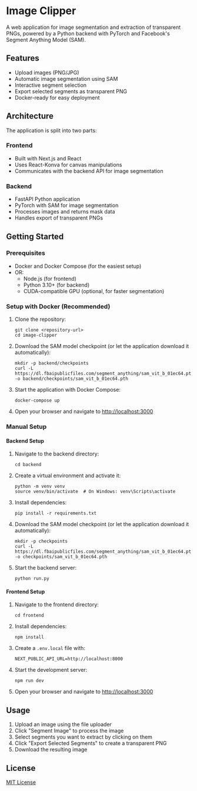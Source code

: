 # Image Clipper

A web application for image segmentation and extraction of transparent PNGs, powered by a Python backend with PyTorch and Facebook's Segment Anything Model (SAM).

## Features

- Upload images (PNG/JPG)
- Automatic image segmentation using SAM
- Interactive segment selection
- Export selected segments as transparent PNG
- Docker-ready for easy deployment

## Architecture

The application is split into two parts:

### Frontend
- Built with Next.js and React
- Uses React-Konva for canvas manipulations
- Communicates with the backend API for image segmentation

### Backend
- FastAPI Python application
- PyTorch with SAM for image segmentation
- Processes images and returns mask data
- Handles export of transparent PNGs

## Getting Started

### Prerequisites

- Docker and Docker Compose (for the easiest setup)
- OR:
  - Node.js (for frontend)
  - Python 3.10+ (for backend)
  - CUDA-compatible GPU (optional, for faster segmentation)

### Setup with Docker (Recommended)

1. Clone the repository:
   ```
   git clone <repository-url>
   cd image-clipper
   ```

2. Download the SAM model checkpoint (or let the application download it automatically):
   ```
   mkdir -p backend/checkpoints
   curl -L https://dl.fbaipublicfiles.com/segment_anything/sam_vit_b_01ec64.pth -o backend/checkpoints/sam_vit_b_01ec64.pth
   ```

3. Start the application with Docker Compose:
   ```
   docker-compose up
   ```

4. Open your browser and navigate to [http://localhost:3000](http://localhost:3000)

### Manual Setup

#### Backend Setup

1. Navigate to the backend directory:
   ```
   cd backend
   ```

2. Create a virtual environment and activate it:
   ```
   python -m venv venv
   source venv/bin/activate  # On Windows: venv\Scripts\activate
   ```

3. Install dependencies:
   ```
   pip install -r requirements.txt
   ```

4. Download the SAM model checkpoint (or let the application download it automatically):
   ```
   mkdir -p checkpoints
   curl -L https://dl.fbaipublicfiles.com/segment_anything/sam_vit_b_01ec64.pth -o checkpoints/sam_vit_b_01ec64.pth
   ```

5. Start the backend server:
   ```
   python run.py
   ```

#### Frontend Setup

1. Navigate to the frontend directory:
   ```
   cd frontend
   ```

2. Install dependencies:
   ```
   npm install
   ```

3. Create a `.env.local` file with:
   ```
   NEXT_PUBLIC_API_URL=http://localhost:8000
   ```

4. Start the development server:
   ```
   npm run dev
   ```

5. Open your browser and navigate to [http://localhost:3000](http://localhost:3000)

## Usage

1. Upload an image using the file uploader
2. Click "Segment Image" to process the image
3. Select segments you want to extract by clicking on them
4. Click "Export Selected Segments" to create a transparent PNG
5. Download the resulting image

## License

[MIT License](LICENSE) 